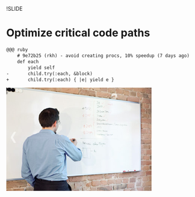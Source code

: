!SLIDE
# Optimize critical code paths
	@@@ ruby
		# 9e72b25 (rkh) - avoid creating procs, 10% speedup (7 days ago)
		def each
			yield self
	-		child.try(:each, &block)
	+		child.try(:each) { |e| yield e }

<p class="right_and_up">
	<img src="engineering.png"/>
</p>
